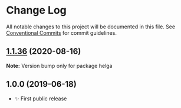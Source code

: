 # Change Log

All notable changes to this project will be documented in this file.
See [Conventional Commits](https://conventionalcommits.org) for commit guidelines.

## [1.1.36](https://gitlab.com/codsen/codsen/compare/helga@1.1.35...helga@1.1.36) (2020-08-16)

**Note:** Version bump only for package helga





## 1.0.0 (2019-06-18)

- ✨ First public release

